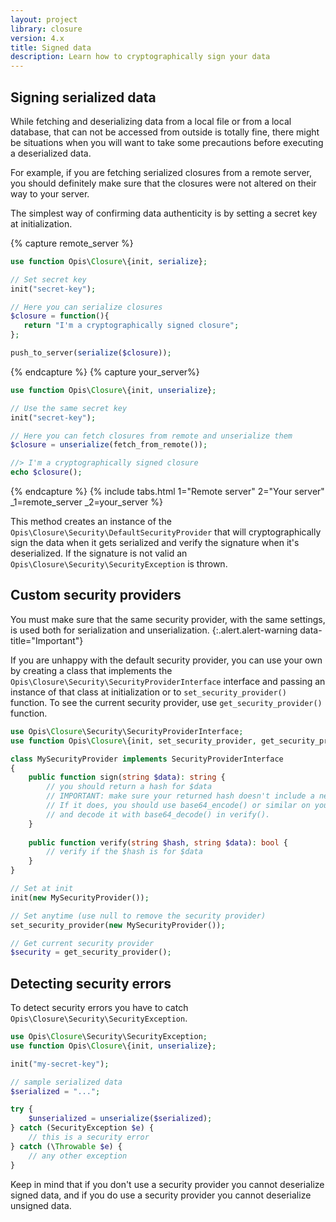 ```yaml
---
layout: project
library: closure
version: 4.x
title: Signed data
description: Learn how to cryptographically sign your data
---
```


## Signing serialized data

While fetching and deserializing data from a local file or from a local database,
that can not be accessed from outside is totally fine, there might be situations when
you will want to take some precautions before executing a deserialized data. 

For example, if you are fetching serialized closures from a remote server,
you should definitely make sure that the closures were not altered on their way to your server. 

The simplest way of confirming data authenticity is by setting a secret key at initialization. 

{% capture remote_server %}
```php
use function Opis\Closure\{init, serialize};

// Set secret key
init("secret-key");

// Here you can serialize closures
$closure = function(){
   return "I'm a cryptographically signed closure";
};

push_to_server(serialize($closure));
```
{% endcapture %}
{% capture your_server%}
```php
use function Opis\Closure\{init, unserialize};

// Use the same secret key
init("secret-key");

// Here you can fetch closures from remote and unserialize them
$closure = unserialize(fetch_from_remote());

//> I'm a cryptographically signed closure
echo $closure();
```
{% endcapture %}
{% include tabs.html 1="Remote server" 2="Your server" _1=remote_server _2=your_server %}

This method creates an instance of the `Opis\Closure\Security\DefaultSecurityProvider` that will 
cryptographically sign the data when it gets serialized and verify the signature when it's deserialized.
If the signature is not valid an `Opis\Closure\Security\SecurityException` is thrown.

## Custom security providers

You must make sure that the same security provider,
with the same settings, is used both for serialization and unserialization. 
{:.alert.alert-warning data-title="Important"}

If you are unhappy with the default security provider, you can use your own by creating a class that implements
the `Opis\Closure\Security\SecurityProviderInterface` interface and passing an instance of that 
class at initialization or to `set_security_provider()` function. To see the current security provider, 
use `get_security_provider()` function.

```php
use Opis\Closure\Security\SecurityProviderInterface;
use function Opis\Closure\{init, set_security_provider, get_security_provider};

class MySecurityProvider implements SecurityProviderInterface
{
    public function sign(string $data): string {
        // you should return a hash for $data
        // IMPORTANT: make sure your returned hash doesn't include a new line (\n).
        // If it does, you should use base64_encode() or similar on your hash,
        // and decode it with base64_decode() in verify().
    }
    
    public function verify(string $hash, string $data): bool {
        // verify if the $hash is for $data
    }
}

// Set at init
init(new MySecurityProvider());

// Set anytime (use null to remove the security provider)
set_security_provider(new MySecurityProvider());

// Get current security provider
$security = get_security_provider();
```

## Detecting security errors

To detect security errors you have to catch `Opis\Closure\Security\SecurityException`.

```php
use Opis\Closure\Security\SecurityException;
use function Opis\Closure\{init, unserialize};

init("my-secret-key");

// sample serialized data
$serialized = "...";

try {
    $unserialized = unserialize($serialized);
} catch (SecurityException $e) {
    // this is a security error
} catch (\Throwable $e) {
    // any other exception
}
```

Keep in mind that if you don't use a security provider you cannot deserialize signed data,
and if you do use a security provider you cannot deserialize unsigned data.
